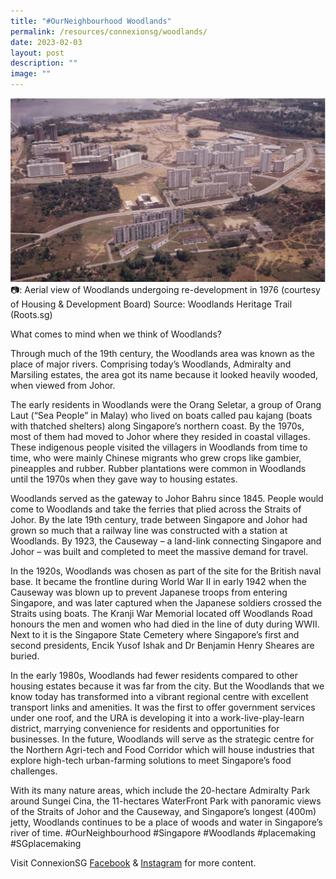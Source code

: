 ```yaml
---
title: "#OurNeighbourhood Woodlands"
permalink: /resources/connexionsg/woodlands/
date: 2023-02-03
layout: post
description: ""
image: ""
---
```


![](/images/connexionsg/2023/Woodlands.jpg)
📷: Aerial view of Woodlands undergoing re-development in 1976 (courtesy of Housing & Development Board)
Source: Woodlands Heritage Trail (Roots.sg)



What comes to mind when we think of Woodlands?

Through much of the 19th century, the Woodlands area was known as the place of major rivers. Comprising today’s Woodlands, Admiralty and Marsiling estates, the area got its name because it looked heavily wooded, when viewed from Johor.

The early residents in Woodlands were the Orang Seletar, a group of Orang Laut (“Sea People” in Malay) who lived on boats called pau kajang (boats with thatched shelters) along Singapore’s northern coast. By the 1970s, most of them had moved to Johor where they resided in coastal villages. These indigenous people visited the villagers in Woodlands from time to time, who were mainly Chinese migrants who grew crops like gambier, pineapples and rubber. Rubber plantations were common in Woodlands until the 1970s when they gave way to housing estates.

Woodlands served as the gateway to Johor Bahru since 1845. People would come to Woodlands and take the ferries that plied across the Straits of Johor. By the late 19th century, trade between Singapore and Johor had grown so much that a railway line was constructed with a station at Woodlands. By 1923, the Causeway – a land-link connecting Singapore and Johor – was built and completed to meet the massive demand for travel.

In the 1920s, Woodlands was chosen as part of the site for the British naval base. It became the frontline during World War II in early 1942 when the Causeway was blown up to prevent Japanese troops from entering Singapore, and was later captured when the Japanese soldiers crossed the Straits using boats. The Kranji War Memorial located off Woodlands Road honours the men and women who had died in the line of duty during WWII. Next to it is the Singapore State Cemetery where Singapore’s first and second presidents, Encik Yusof Ishak and Dr Benjamin Henry Sheares are buried.

In the early 1980s, Woodlands had fewer residents compared to other housing estates because it was far from the city. But the Woodlands that we know today has transformed into a vibrant regional centre with excellent transport links and amenities. It was the first to offer government services under one roof, and the URA is developing it into a work-live-play-learn district, marrying convenience for residents and opportunities for businesses. In the future, Woodlands will serve as the strategic centre for the Northern Agri-tech and Food Corridor which will house industries that explore high-tech urban-farming solutions to meet Singapore’s food challenges.

With its many nature areas, which include the 20-hectare Admiralty Park around Sungei Cina, the 11-hectares WaterFront Park with panoramic views of the Straits of Johor and the Causeway, and Singapore’s longest (400m) jetty, Woodlands continues to be a place of woods and water in Singapore’s river of time.  #OurNeighbourhood #Singapore #Woodlands #placemaking #SGplacemaking 


Visit ConnexionSG [Facebook](https://www.facebook.com/ConnexionSG) & [Instagram](https://www.instagram.com/connexionsg/) for more content.